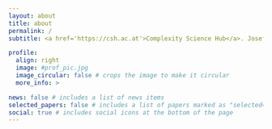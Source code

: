 ```yaml
---
layout: about
title: about
permalink: /
subtitle: <a href='https://csh.ac.at'>Complexity Science Hub</a>. Josefstaedter Strasse 39, 1080 Vienna, Austria

profile:
  align: right
  image: #prof_pic.jpg
  image_circular: false # crops the image to make it circular
  more_info: >

news: false # includes a list of news items
selected_papers: false # includes a list of papers marked as "selected={true}"
social: true # includes social icons at the bottom of the page
---
```


